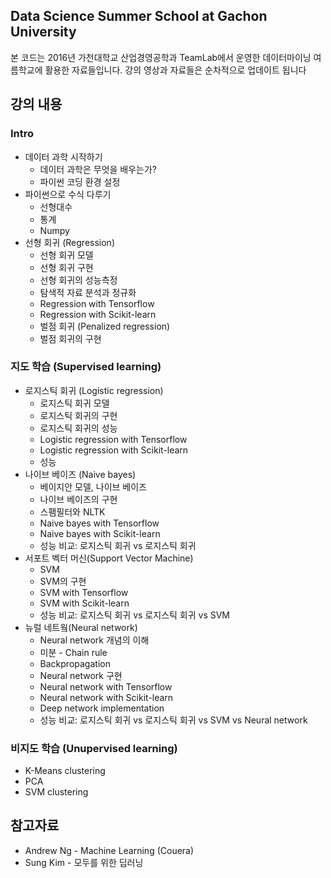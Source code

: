 ## Data Science Summer School at Gachon University

본 코드는 2016년 가천대학교 산업경영공학과 TeamLab에서 운영한 데이터마이닝 여름학교에 활용한 자료들입니다. 강의 영상과 자료들은 순차적으로 업데이트 됩니다


## 강의 내용

### Intro
* 데이터 과학 시작하기
    - 데이터 과학은 무엇을 배우는가?
    - 파이썬 코딩 환경 설정
* 파이썬으로 수식 다루기 
    - 선형대수
    - 통계
    - Numpy 
* 선형 회귀 (Regression)
    - 선형 회귀 모델
    - 선형 회귀 구현
    - 선형 회귀의 성능측정
    - 탐색적 자료 분석과 정규화 
    - Regression with Tensorflow
    - Regression with Scikit-learn    
    - 벌점 회귀 (Penalized regression)
    - 벌점 회귀의 구현

### 지도 학습 (Supervised learning)
* 로지스틱 회귀 (Logistic regression)
    - 로지스틱 회귀 모델 
    - 로지스틱 회귀의 구현
    - 로지스틱 회귀의 성능
    - Logistic regression with Tensorflow
    - Logistic regression with Scikit-learn    
    - 성능 
* 나이브 베이즈 (Naive bayes)
    - 베이지안 모델, 나이브 베이즈
    - 나이브 베이즈의 구현
    - 스팸필터와 NLTK
    - Naive bayes with Tensorflow
    - Naive bayes with Scikit-learn    
    - 성능 비교: 로지스틱 회귀 vs 로지스틱 회귀
* 서포트 벡터 머신(Support Vector Machine)
    - SVM 
    - SVM의 구현
    - SVM with Tensorflow
    - SVM with Scikit-learn    
    - 성능 비교: 로지스틱 회귀 vs 로지스틱 회귀 vs SVM
* 뉴럴 네트웤(Neural network)
    - Neural network 개념의 이해
    - 미분 - Chain rule
    - Backpropagation
    - Neural network 구현
    - Neural network with Tensorflow
    - Neural network with Scikit-learn    
    - Deep network implementation
    - 성능 비교: 로지스틱 회귀 vs 로지스틱 회귀 vs SVM vs Neural network
    
### 비지도 학습 (Unupervised learning)
* K-Means clustering
* PCA
* SVM clustering

## 참고자료
* Andrew Ng - Machine Learning (Couera)
* Sung Kim - 모두를 위한 딥러닝



    



